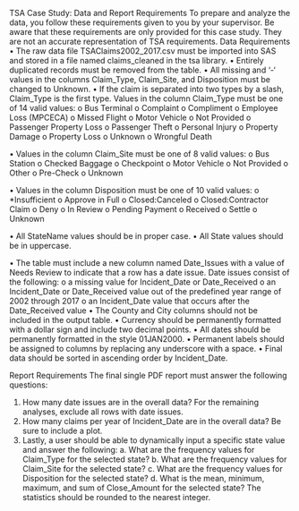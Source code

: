 TSA Case Study: Data and Report Requirements
To prepare and analyze the data, you follow these requirements given to you by your supervisor. Be aware that these requirements are only provided for this case study. They are not an accurate
representation of TSA requirements.
Data Requirements
• The raw data file TSAClaims2002_2017.csv must be imported into SAS and stored in a file named claims_cleaned in the tsa library.
• Entirely duplicated records must be removed from the table.
• All missing and ‘-‘ values in the columns Claim_Type, Claim_Site, and Disposition must be changed to Unknown.
• If the claim is separated into two types by a slash, Claim_Type is the first type. Values in the column Claim_Type must be one of 14 valid values:
o Bus Terminal
o Complaint
o Compliment
o Employee Loss (MPCECA)
o Missed Flight
o Motor Vehicle
o Not Provided
o Passenger Property Loss
o Passenger Theft
o Personal Injury
o Property Damage
o Property Loss
o Unknown
o Wrongful Death

• Values in the column Claim_Site must be one of 8 valid values:
o Bus Station
o Checked Baggage
o Checkpoint
o Motor Vehicle
o Not Provided
o Other
o Pre-Check
o Unknown

• Values in the column Disposition must be one of 10 valid values:
o *Insufficient
o Approve in Full
o Closed:Canceled
o Closed:Contractor Claim
o Deny
o In Review
o Pending Payment
o Received
o Settle
o Unknown

• All StateName values should be in proper case.
• All State values should be in uppercase.

• The table must include a new column named Date_Issues with a value of Needs Review to
indicate that a row has a date issue. Date issues consist of the following:
o a missing value for Incident_Date or Date_Received
o an Incident_Date or Date_Received value out of the predefined year range of 2002 through 2017
o an Incident_Date value that occurs after the Date_Received value
• The County and City columns should not be included in the output table.
• Currency should be permanently formatted with a dollar sign and include two decimal points.
• All dates should be permanently formatted in the style 01JAN2000.
• Permanent labels should be assigned to columns by replacing any underscore with a space.
• Final data should be sorted in ascending order by Incident_Date.

Report Requirements
The final single PDF report must answer the following questions:
1. How many date issues are in the overall data?
For the remaining analyses, exclude all rows with date issues.
2. How many claims per year of Incident_Date are in the overall data? Be sure to include a plot.
3. Lastly, a user should be able to dynamically input a specific state value and answer the following:
a. What are the frequency values for Claim_Type for the selected state?
b. What are the frequency values for Claim_Site for the selected state?
c. What are the frequency values for Disposition for the selected state?
d. What is the mean, minimum, maximum, and sum of Close_Amount for the selected state?
The statistics should be rounded to the nearest integer.
